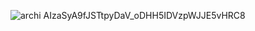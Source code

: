 ![archi](https://github.com/user-attachments/assets/22212b58-ff9e-4ed6-9698-e8c061987d6f)
AIzaSyA9fJSTtpyDaV_oDHH5IDVzpWJJE5vHRC8
